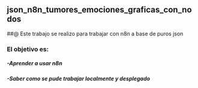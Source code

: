 ## json_n8n_tumores_emociones_graficas_con_nodos

##@ Este trabajo se realizo para trabajar con n8n a base de puros json

### El objetivo es:

##### -Aprender a usar n8n
##### -Saber como se pude trabajar localmente y desplegado

